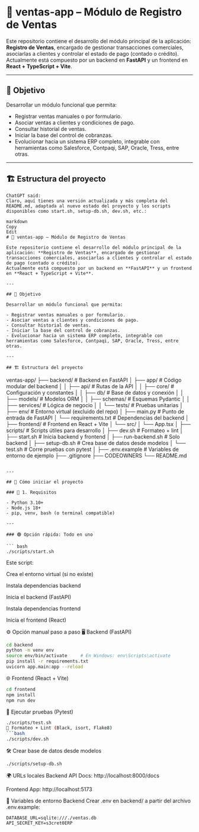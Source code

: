 # 🧾 ventas-app – Módulo de Registro de Ventas

Este repositorio contiene el desarrollo del módulo principal de la aplicación: **Registro de Ventas**, encargado de gestionar transacciones comerciales, asociarlas a clientes y controlar el estado de pago (contado o crédito).  
Actualmente está compuesto por un backend en **FastAPI** y un frontend en **React + TypeScript + Vite**.

---

## 🎯 Objetivo

Desarrollar un módulo funcional que permita:

- Registrar ventas manuales o por formulario.
- Asociar ventas a clientes y condiciones de pago.
- Consultar historial de ventas.
- Iniciar la base del control de cobranzas.
- Evolucionar hacia un sistema ERP completo, integrable con herramientas como Salesforce, Contpaqi, SAP, Oracle, Tress, entre otras.

---

## 🏗️ Estructura del proyecto

```
ChatGPT said:
Claro, aquí tienes una versión actualizada y más completa del README.md, adaptada al nuevo estado del proyecto y los scripts disponibles como start.sh, setup-db.sh, dev.sh, etc.:

markdown
Copy
Edit
# 🧾 ventas-app – Módulo de Registro de Ventas

Este repositorio contiene el desarrollo del módulo principal de la aplicación: **Registro de Ventas**, encargado de gestionar transacciones comerciales, asociarlas a clientes y controlar el estado de pago (contado o crédito).  
Actualmente está compuesto por un backend en **FastAPI** y un frontend en **React + TypeScript + Vite**.

---

## 🎯 Objetivo

Desarrollar un módulo funcional que permita:

- Registrar ventas manuales o por formulario.
- Asociar ventas a clientes y condiciones de pago.
- Consultar historial de ventas.
- Iniciar la base del control de cobranzas.
- Evolucionar hacia un sistema ERP completo, integrable con herramientas como Salesforce, Contpaqi, SAP, Oracle, Tress, entre otras.

---

## 🏗️ Estructura del proyecto

```
ventas-app/
├── backend/ # Backend en FastAPI
│ ├── app/ # Código modular del backend
│ │ ├── api/ # Rutas de la API
│ │ ├── core/ # Configuración y constantes
│ │ ├── db/ # Base de datos y conexión
│ │ ├── models/ # Modelos ORM
│ │ ├── schemas/ # Esquemas Pydantic
│ │ ├── services/ # Lógica de negocio
│ │ └── tests/ # Pruebas unitarias
│ ├── env/ # Entorno virtual (excluido del repo)
│ ├── main.py # Punto de entrada de FastAPI
│ └── requirements.txt # Dependencias del backend
│
├── frontend/ # Frontend en React + Vite
│ └── src/
│ └── App.tsx
│
├── scripts/ # Scripts útiles para desarrollo
│ ├── dev.sh # Formateo + lint
│ ├── start.sh # Inicia backend y frontend
│ ├── run-backend.sh # Solo backend
│ ├── setup-db.sh # Crea base de datos desde modelos
│ └── test.sh # Corre pruebas con pytest
│
├── .env.example # Variables de entorno de ejemplo
├── .gitignore
├── CODEOWNERS
└── README.md
```

---

## 🚀 Cómo iniciar el proyecto

### 🔧 1. Requisitos

- Python 3.10+
- Node.js 18+
- pip, venv, bash (o terminal compatible)

---

### 🟢 Opción rápida: Todo en uno

``` bash
./scripts/start.sh
```

Este script:

Crea el entorno virtual (si no existe)

Instala dependencias backend

Inicia el backend (FastAPI)

Instala dependencias frontend

Inicia el frontend (React)

⚙️ Opción manual paso a paso
🖥️ Backend (FastAPI)

``` bash
cd backend
python -m venv env
source env/bin/activate     # En Windows: env\Scripts\activate
pip install -r requirements.txt
uvicorn app.main:app --reload
```

🌐 Frontend (React + Vite)
``` bash
cd frontend
npm install
npm run dev
```

🧪 Ejecutar pruebas (Pytest)
```bash
./scripts/test.sh
🧼 Formateo + Lint (Black, isort, Flake8)
```bash
./scripts/dev.sh
```
🛠️ Crear base de datos desde modelos
```bash
./scripts/setup-db.sh
```
🌍 URLs locales
Backend API Docs: http://localhost:8000/docs

Frontend App: http://localhost:5173

🔐 Variables de entorno
Backend
Crear .env en backend/ a partir del archivo .env.example:

``` env
DATABASE_URL=sqlite:///./ventas.db
API_SECRET_KEY=s3cret0ERP
```
